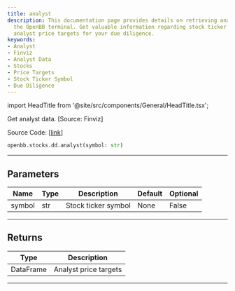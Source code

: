 ```yaml
---
title: analyst
description: This documentation page provides details on retrieving analyst data from
  the OpenBB terminal. Get valuable information regarding stock ticker symbols and
  analyst price targets for your due diligence.
keywords:
- Analyst
- Finviz
- Analyst Data
- Stocks
- Price Targets
- Stock Ticker Symbol
- Due Diligence
---
```


import HeadTitle from '@site/src/components/General/HeadTitle.tsx';

<HeadTitle title="stocks.dd.analyst - Reference | OpenBB SDK Docs" />

Get analyst data. [Source: Finviz]

Source Code: [[link](https://github.com/OpenBB-finance/OpenBB/tree/main/openbb_terminal/stocks/due_diligence/finviz_model.py#L33)]

```python
openbb.stocks.dd.analyst(symbol: str)
```

---

## Parameters

| Name | Type | Description | Default | Optional |
| ---- | ---- | ----------- | ------- | -------- |
| symbol | str | Stock ticker symbol | None | False |


---

## Returns

| Type | Description |
| ---- | ----------- |
| DataFrame | Analyst price targets |
---
